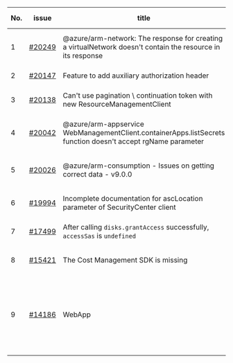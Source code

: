 | No. | issue | title | labels | assignees | bot advice | created date |
| ------ | ------ | ------ | ------ | ------ | ------ | :-----: |
|1|[#20249](https://github.com/Azure/azure-sdk-for-js/issues/20249)|@azure/arm-network: The response for creating a virtualNetwork doesn't contain the resource in its response|question, customer-reported, Mgmt, Service Attention, Network, needs-team-attention|qiaozha||2022-02-08|
|2|[#20147](https://github.com/Azure/azure-sdk-for-js/issues/20147)|Feature to add auxiliary authorization header|Mgmt, needs-team-attention|dw511214992|new comment|2022-01-31|
|3|[#20138](https://github.com/Azure/azure-sdk-for-js/issues/20138)|Can't use pagination \ continuation token with new ResourceManagementClient|question, customer-reported, Mgmt, needs-author-feedback, no-recent-activity|dw511214992||2022-01-30|
|4|[#20042](https://github.com/Azure/azure-sdk-for-js/issues/20042)|@azure/arm-appservice WebManagementClient.containerApps.listSecrets function doesn't accept rgName parameter|question, customer-reported, Mgmt, App Services, Service Attention, needs-team-attention|qiaozha||2022-01-25|
|5|[#20026](https://github.com/Azure/azure-sdk-for-js/issues/20026)|@azure/arm-consumption - Issues on getting correct data - v9.0.0|question, customer-reported, Mgmt, needs-author-feedback, Consumption - UsageDetailsAndExport|qiaozha||2022-01-24|
|6|[#19994](https://github.com/Azure/azure-sdk-for-js/issues/19994)|Incomplete documentation for ascLocation parameter of SecurityCenter client|question, customer-reported, Mgmt, Security, needs-team-attention|qiaozha||2022-01-21|
|7|[#17499](https://github.com/Azure/azure-sdk-for-js/issues/17499)|After calling `disks.grantAccess` successfully, `accessSas` is `undefined`|question, customer-reported, Mgmt, Compute, needs-team-attention|qiaozha|new comment|2021-09-07|
|8|[#15421](https://github.com/Azure/azure-sdk-for-js/issues/15421)|The Cost Management SDK is missing|question, customer-reported, Mgmt, Service Attention, needs-team-attention|dw511214992|new comment|2021-05-26|
|9|[#14186](https://github.com/Azure/azure-sdk-for-js/issues/14186)|WebApp | Service Principal cannot createOrUpdateSourceControl|question, customer-reported, Mgmt, App Services, Service Attention, needs-team-attention|MaryGao, lirenhe||2021-03-08|
